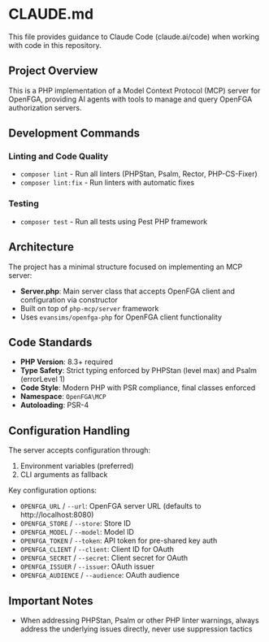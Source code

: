# CLAUDE.md

This file provides guidance to Claude Code (claude.ai/code) when working with code in this repository.

## Project Overview

This is a PHP implementation of a Model Context Protocol (MCP) server for OpenFGA, providing AI agents with tools to manage and query OpenFGA authorization servers.

## Development Commands

### Linting and Code Quality

- `composer lint` - Run all linters (PHPStan, Psalm, Rector, PHP-CS-Fixer)
- `composer lint:fix` - Run linters with automatic fixes

### Testing

- `composer test` - Run all tests using Pest PHP framework

## Architecture

The project has a minimal structure focused on implementing an MCP server:

- **Server.php**: Main server class that accepts OpenFGA client and configuration via constructor
- Built on top of `php-mcp/server` framework
- Uses `evansims/openfga-php` for OpenFGA client functionality

## Code Standards

- **PHP Version**: 8.3+ required
- **Type Safety**: Strict typing enforced by PHPStan (level max) and Psalm (errorLevel 1)
- **Code Style**: Modern PHP with PSR compliance, final classes enforced
- **Namespace**: `OpenFGA\MCP`
- **Autoloading**: PSR-4

## Configuration Handling

The server accepts configuration through:

1. Environment variables (preferred)
2. CLI arguments as fallback

Key configuration options:

- `OPENFGA_URL` / `--url`: OpenFGA server URL (defaults to http://localhost:8080)
- `OPENFGA_STORE` / `--store`: Store ID
- `OPENFGA_MODEL` / `--model`: Model ID
- `OPENFGA_TOKEN` / `--token`: API token for pre-shared key auth
- `OPENFGA_CLIENT` / `--client`: Client ID for OAuth
- `OPENFGA_SECRET` / `--secret`: Client secret for OAuth
- `OPENFGA_ISSUER` / `--issuer`: OAuth issuer
- `OPENFGA_AUDIENCE` / `--audience`: OAuth audience

## Important Notes

- When addressing PHPStan, Psalm or other PHP linter warnings, always address the underlying issues directly, never use suppression tactics
